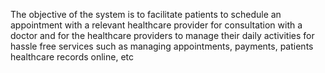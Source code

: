 The objective of the system is to facilitate patients to schedule an appointment with a relevant healthcare provider for consultation with a doctor and for the healthcare providers to manage their daily activities for hassle free services such as managing appointments, payments, patients healthcare records online, etc
